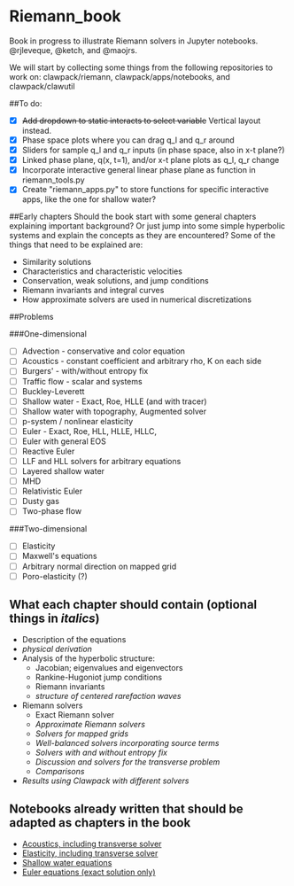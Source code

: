 # Riemann_book
Book in progress to illustrate Riemann solvers in Jupyter notebooks.
@rjleveque, @ketch, and @maojrs.

We will start by collecting some things from the following repositories to work on: 
  clawpack/riemann, clawpack/apps/notebooks, and clawpack/clawutil
  
##To do:

- [x] ~~Add dropdown to static interacts to select variable~~ Vertical layout instead.
- [x] Phase space plots where you can drag q_l and q_r around
- [x] Sliders for sample q_l and q_r inputs (in phase space, also in x-t plane?)
- [x] Linked phase plane, q(x, t=1), and/or x-t plane plots as q_l, q_r change
- [x] Incorporate interactive general linear phase plane as function in riemann_tools.py
- [x] Create "riemann_apps.py" to store functions for specific interactive apps, like the one
for shallow water?

##Early chapters
Should the book start with some general chapters explaining important background?  Or just jump into some simple hyperbolic systems and explain the concepts as they are encountered?  Some of the things that need to be explained are:
- Similarity solutions
- Characteristics and characteristic velocities
- Conservation, weak solutions, and jump conditions
- Riemann invariants and integral curves
- How approximate solvers are used in numerical discretizations

##Problems

###One-dimensional

- [ ] Advection - conservative and color equation
- [ ] Acoustics - constant coefficient and arbitrary rho, K on each side
- [ ] Burgers' - with/without entropy fix
- [ ] Traffic flow - scalar and systems
- [ ] Buckley-Leverett
- [ ] Shallow water - Exact, Roe, HLLE  (and with tracer)
- [ ] Shallow water with topography, Augmented solver
- [ ] p-system / nonlinear elasticity
- [ ] Euler - Exact, Roe, HLL, HLLE, HLLC, 
- [ ] Euler with general EOS
- [ ] Reactive Euler
- [ ] LLF and HLL solvers for arbitrary equations
- [ ] Layered shallow water
- [ ] MHD
- [ ] Relativistic Euler
- [ ] Dusty gas
- [ ] Two-phase flow

###Two-dimensional

- [ ] Elasticity
- [ ] Maxwell's equations
- [ ] Arbitrary normal direction on mapped grid
- [ ] Poro-elasticity (?)

## What each chapter should contain (optional things in *italics*)
- Description of the equations 
- *physical derivation*
- Analysis of the hyperbolic structure: 
	- Jacobian; eigenvalues and eigenvectors
	- Rankine-Hugoniot jump conditions
	- Riemann invariants
	- *structure of centered rarefaction waves*
- Riemann solvers
	- Exact Riemann solver
	- *Approximate Riemann solvers*
	- *Solvers for mapped grids*
	- *Well-balanced solvers incorporating source terms*
	- *Solvers with and without entropy fix*
	- *Discussion and solvers for the transverse problem*
	- *Comparisons*
- *Results using Clawpack with different solvers*

## Notebooks already written that should be adapted as chapters in the book
- [Acoustics, including transverse solver](http://nbviewer.ipython.org/github/maojrs/ipynotebooks/blob/master/acoustics_riemann.ipynb)
- [Elasticity, including transverse solver](http://nbviewer.ipython.org/github/maojrs/ipynotebooks/blob/master/elasticity_riemann.ipynb)
- [Shallow water equations](http://nbviewer.ipython.org/url/faculty.washington.edu/rjl/notebooks/shallow/SW_riemann_tester.ipynb)
- [Euler equations (exact solution only)](http://nbviewer.ipython.org/gist/ketch/08ce0845da0c8f3fa9ff)
